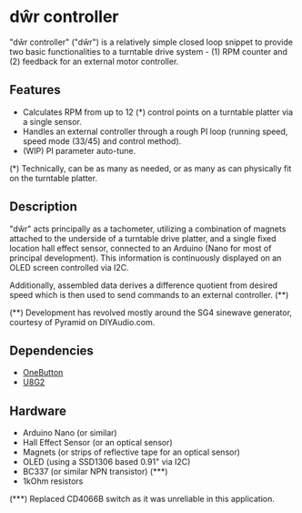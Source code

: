 # dŵr controller

"dŵr controller" ("dŵr") is a relatively simple closed loop snippet to provide two basic functionalities to a turntable drive system - (1) RPM counter and (2) feedback for an external motor controller.

## Features

- Calculates RPM from up to 12 (*) control points on a turntable platter via a single sensor.
- Handles an external controller through a rough PI loop (running speed, speed mode (33/45) and control method).
- (WIP) PI parameter auto-tune.

(*) Technically, can be as many as needed, or as many as can physically fit on the turntable platter.

## Description

"dŵr" acts principally as a tachometer, utilizing a combination of magnets attached to the underside of a turntable drive platter, and a single fixed location hall effect sensor, connected to an Arduino (Nano for most of principal development). This information is continuously displayed on an OLED screen controlled via I2C.

Additionally, assembled data derives a difference quotient from desired speed which is then used to send commands to an external controller. (**)

(**) Development has revolved mostly around the SG4 sinewave generator, courtesy of Pyramid on DIYAudio.com.

## Dependencies

- [OneButton](https://github.com/mathertel/OneButton) 
- [U8G2](https://github.com/olikraus/u8g2)

## Hardware

- Arduino Nano (or similar)
- Hall Effect Sensor (or an optical sensor)
- Magnets (or strips of reflective tape for an optical sensor)
- OLED (using a SSD1306 based 0.91" via I2C)
- BC337 (or similar NPN transistor) (***)
- 1kOhm resistors

(***) Replaced CD4066B switch as it was unreliable in this application.